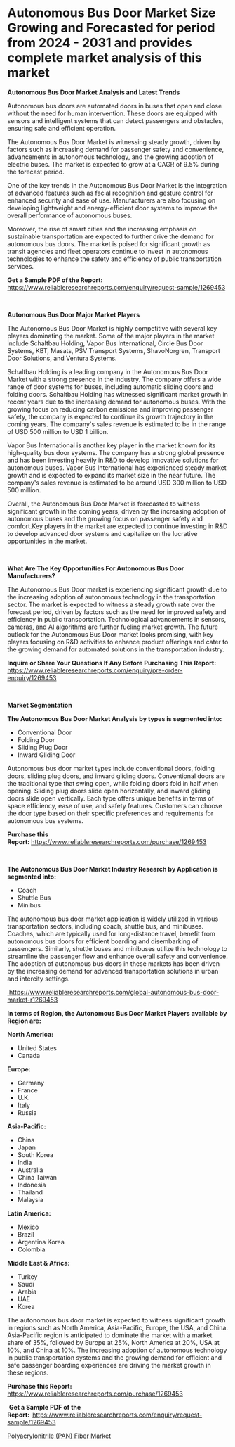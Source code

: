 <p><h1>Autonomous Bus Door Market Size Growing and Forecasted for period from 2024 - 2031 and provides complete market analysis of this market</h1></p><p><strong>Autonomous Bus Door Market Analysis and Latest Trends</strong></p>
<p><p>Autonomous bus doors are automated doors in buses that open and close without the need for human intervention. These doors are equipped with sensors and intelligent systems that can detect passengers and obstacles, ensuring safe and efficient operation.</p><p>The Autonomous Bus Door Market is witnessing steady growth, driven by factors such as increasing demand for passenger safety and convenience, advancements in autonomous technology, and the growing adoption of electric buses. The market is expected to grow at a CAGR of 9.5% during the forecast period.</p><p>One of the key trends in the Autonomous Bus Door Market is the integration of advanced features such as facial recognition and gesture control for enhanced security and ease of use. Manufacturers are also focusing on developing lightweight and energy-efficient door systems to improve the overall performance of autonomous buses.</p><p>Moreover, the rise of smart cities and the increasing emphasis on sustainable transportation are expected to further drive the demand for autonomous bus doors. The market is poised for significant growth as transit agencies and fleet operators continue to invest in autonomous technologies to enhance the safety and efficiency of public transportation services.</p></p>
<p><strong>Get a Sample PDF of the Report:&nbsp;</strong> <a href="https://www.reliableresearchreports.com/enquiry/request-sample/1269453">https://www.reliableresearchreports.com/enquiry/request-sample/1269453</a></p>
<p>&nbsp;</p>
<p><strong>Autonomous Bus Door Major Market Players</strong></p>
<p><p>The Autonomous Bus Door Market is highly competitive with several key players dominating the market. Some of the major players in the market include Schaltbau Holding, Vapor Bus International, Circle Bus Door Systems, KBT, Masats, PSV Transport Systems, ShavoNorgren, Transport Door Solutions, and Ventura Systems.</p><p>Schaltbau Holding is a leading company in the Autonomous Bus Door Market with a strong presence in the industry. The company offers a wide range of door systems for buses, including automatic sliding doors and folding doors. Schaltbau Holding has witnessed significant market growth in recent years due to the increasing demand for autonomous buses. With the growing focus on reducing carbon emissions and improving passenger safety, the company is expected to continue its growth trajectory in the coming years. The company's sales revenue is estimated to be in the range of USD 500 million to USD 1 billion.</p><p>Vapor Bus International is another key player in the market known for its high-quality bus door systems. The company has a strong global presence and has been investing heavily in R&D to develop innovative solutions for autonomous buses. Vapor Bus International has experienced steady market growth and is expected to expand its market size in the near future. The company's sales revenue is estimated to be around USD 300 million to USD 500 million.</p><p>Overall, the Autonomous Bus Door Market is forecasted to witness significant growth in the coming years, driven by the increasing adoption of autonomous buses and the growing focus on passenger safety and comfort.Key players in the market are expected to continue investing in R&D to develop advanced door systems and capitalize on the lucrative opportunities in the market.</p></p>
<p>&nbsp;</p>
<p><strong>What Are The Key Opportunities For Autonomous Bus Door Manufacturers?</strong></p>
<p><p>The Autonomous Bus Door market is experiencing significant growth due to the increasing adoption of autonomous technology in the transportation sector. The market is expected to witness a steady growth rate over the forecast period, driven by factors such as the need for improved safety and efficiency in public transportation. Technological advancements in sensors, cameras, and AI algorithms are further fueling market growth. The future outlook for the Autonomous Bus Door market looks promising, with key players focusing on R&D activities to enhance product offerings and cater to the growing demand for automated solutions in the transportation industry.</p></p>
<p><strong>Inquire or Share Your Questions If Any Before Purchasing This Report:</strong> <a href="https://www.reliableresearchreports.com/enquiry/pre-order-enquiry/1269453">https://www.reliableresearchreports.com/enquiry/pre-order-enquiry/1269453</a></p>
<p>&nbsp;</p>
<p><strong>Market Segmentation</strong></p>
<p><strong>The Autonomous Bus Door Market Analysis by types is segmented into:</strong></p>
<p><ul><li>Conventional Door</li><li>Folding Door</li><li>Sliding Plug Door</li><li>Inward Gliding Door</li></ul></p>
<p><p>Autonomous bus door market types include conventional doors, folding doors, sliding plug doors, and inward gliding doors. Conventional doors are the traditional type that swing open, while folding doors fold in half when opening. Sliding plug doors slide open horizontally, and inward gliding doors slide open vertically. Each type offers unique benefits in terms of space efficiency, ease of use, and safety features. Customers can choose the door type based on their specific preferences and requirements for autonomous bus systems.</p></p>
<p><strong>Purchase this Report:&nbsp;</strong><a href="https://www.reliableresearchreports.com/purchase/1269453">https://www.reliableresearchreports.com/purchase/1269453</a></p>
<p>&nbsp;</p>
<p><strong>The Autonomous Bus Door Market Industry Research by Application is segmented into:</strong></p>
<p><ul><li>Coach</li><li>Shuttle Bus</li><li>Minibus</li></ul></p>
<p><p>The autonomous bus door market application is widely utilized in various transportation sectors, including coach, shuttle bus, and minibuses. Coaches, which are typically used for long-distance travel, benefit from autonomous bus doors for efficient boarding and disembarking of passengers. Similarly, shuttle buses and minibuses utilize this technology to streamline the passenger flow and enhance overall safety and convenience. The adoption of autonomous bus doors in these markets has been driven by the increasing demand for advanced transportation solutions in urban and intercity settings.</p></p>
<p><a href="https://www.reliableresearchreports.com/global-autonomous-bus-door-market-r1269453">&nbsp;https://www.reliableresearchreports.com/global-autonomous-bus-door-market-r1269453</a></p>
<p><strong>In terms of Region, the Autonomous Bus Door Market Players available by Region are:</strong></p>
<p>
    <p> <strong> North America: </strong>
        <ul>
            <li>United States</li>
            <li>Canada</li>
        </ul>
        </p> 
    <p> <strong> Europe: </strong>
        <ul>
            <li>Germany</li>
            <li>France</li>
            <li>U.K.</li>
            <li>Italy</li>
            <li>Russia</li>
        </ul>
        </p> 
    <p> <strong> Asia-Pacific: </strong>
        <ul>
            <li>China</li>
            <li>Japan</li>
            <li>South Korea</li>
            <li>India</li>
            <li>Australia</li>
            <li>China Taiwan</li>
            <li>Indonesia</li>
            <li>Thailand</li>
            <li>Malaysia</li>
        </ul>
        </p> 
    <p> <strong> Latin America: </strong>
        <ul>
            <li>Mexico</li>
            <li>Brazil</li>
            <li>Argentina Korea</li>
            <li>Colombia</li>
        </ul>
        </p> 
    <p> <strong> Middle East & Africa: </strong>
        <ul>
            <li>Turkey</li>
            <li>Saudi</li>
            <li>Arabia</li>
            <li>UAE</li>
            <li>Korea</li>
        </ul>
    </p>
    </p>
<p><p>The autonomous bus door market is expected to witness significant growth in regions such as North America, Asia-Pacific, Europe, the USA, and China. Asia-Pacific region is anticipated to dominate the market with a market share of 35%, followed by Europe at 25%, North America at 20%, USA at 10%, and China at 10%. The increasing adoption of autonomous technology in public transportation systems and the growing demand for efficient and safe passenger boarding experiences are driving the market growth in these regions.</p></p>
<p><strong>Purchase this Report: </strong><a href="https://www.reliableresearchreports.com/purchase/1269453">https://www.reliableresearchreports.com/purchase/1269453</a></p>
<p>&nbsp;<strong>Get a Sample PDF of the Report:&nbsp;&nbsp;</strong><a href="https://www.reliableresearchreports.com/enquiry/request-sample/1269453">https://www.reliableresearchreports.com/enquiry/request-sample/1269453</a></p>
<p><strong></strong></p>
<p><p><a href="https://view.publitas.com/reportprime-1/polyacrylonitrile-pan-fiber-market-exploring-market-share-market-trends-and-future-growth/">Polyacrylonitrile (PAN) Fiber Market</a></p></p>
